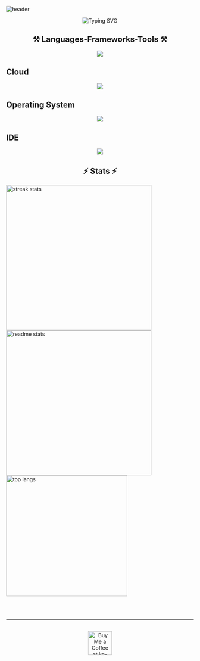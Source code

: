 <div>

  ![header](https://capsule-render.vercel.app/api?type=waving&color=0,2,2,5,30&height=250&section=header&text=RWD0327&fontColor=ffffff&fontSize=80&fontAlignY=40&animation=twinkling)

  <p align="center">
    <img src="https://readme-typing-svg.herokuapp.com?font=Righteous&size=35&duration=4000&pause=1500&color=1872F7&center=true&vCenter=true&width=500&height=80&lines=Hi+There!;My+name+is+JINUK;I'm+a+student+%26+developer" alt="Typing SVG" />
  </p>
  
  <h2 align="center">⚒️ Languages-Frameworks-Tools ⚒️</h2>
  <p align="center">
    <img src="https://skillicons.dev/icons?i=c,py,html,css,js,wasm,dotnet,md&perline=5">
  </p>
  <h2>Cloud</h2>
  <p align="center">
    <img src="https://skillicons.dev/icons?i=azure,github,git,docker">
  </p>
  <h2>Operating System</h2>
  <p align="center">
    <img src="https://skillicons.dev/icons?i=arch,kali,windows">
  <p>
  <h2>IDE</h2>
  <p align="center">
    <img src="https://skillicons.dev/icons?i=vscode,visualstudio">
  </p>
</div>

<div>
  <h2 align="center">⚡ Stats ⚡</h2>
  <img width=390 src="https://github-readme-streak-stats-salesp07.vercel.app/?user=rwd0327&count_private=true&theme=react&border_radius=10" alt="streak stats"/>
  <img width=390 src="https://github-readme-stats-salesp07.vercel.app/api?username=rwd0327&count_private=true&show_icons=true&theme=react&rank_icon=github&border_radius=10" alt="readme stats" />
  <br/>
  <img width=325 align="center" src="https://github-readme-stats-salesp07.vercel.app/api/top-langs/?username=rwd0327&langs_count=8&layout=compact&theme=react&border_radius=10&size_weight=0.5&count_weight=0.5&exclude_repo=github-readme-stats" alt="top langs" />
</div>

<br/><br/>

<hr/>

<br/>

<div align="center">
  <a href='#' target='_blank'><img height='64' style='border:0px;height:64px;' src='https://storage.ko-fi.com/cdn/kofi1.png?v=3' border='0' alt='Buy Me a Coffee at ko-fi.com' /></a>
</div>
